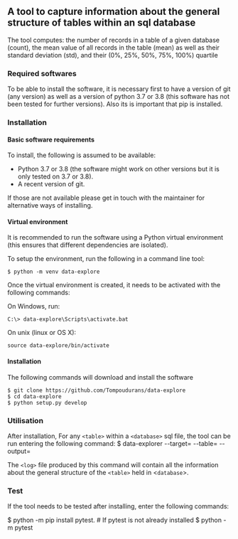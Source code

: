 ## A tool to capture information about the general structure of tables within an sql database

The tool computes:
the number of records in a table of a given database (count), the mean value of all records in the table (mean) as well as their standard deviation (std), and their (0%, 25%, 50%, 75%, 100%) quartile

### Required softwares

To be able to install the software, it is necessary first to have a version of git (any version)
as well as a version of python 3.7 or 3.8 (this software has not been tested for further versions).
Also its is important that pip is installed.

### Installation

#### Basic software requirements

To install, the following is assumed to be available:

- Python 3.7 or 3.8 (the software might work on other versions but it is only tested on 3.7 or 3.8).
- A recent version of git.

If those are not available please get in touch with the maintainer for alternative ways of installing.

#### Virtual environment

It is recommended to run the software using a Python virtual environment (this ensures that different dependencies are isolated).

To setup the environment, run the following in a command line tool:

    $ python -m venv data-explore

Once the virtual environment is created, it needs to be activated with the following commands:

On Windows, run:

    C:\> data-explore\Scripts\activate.bat

On unix (linux or OS X):

    source data-explore/bin/activate

#### Installation

The following commands will download and install the software

    $ git clone https://github.com/Tompoudurans/data-explore
    $ cd data-explore
    $ python setup.py develop


### Utilisation

After installation,
For any `<table>` within a `<database>` sql file, the tool can be run entering the following command:
    $ data-explorer --target=<database> --table=<table> --output=<log>

The `<log>` file  produced by this command will contain all the information about the general structure of the `<table>` held in <`database`>.

### Test

If the tool needs to be tested after installing, enter the following commands:

  $  python -m pip install pytest. # If pytest is not already installed
  $  python -m pytest
